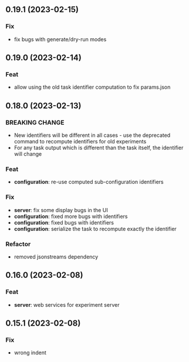 ## 0.19.1 (2023-02-15)

### Fix

- fix bugs with generate/dry-run modes

## 0.19.0 (2023-02-14)

### Feat

- allow using the old task identifier computation to fix params.json

## 0.18.0 (2023-02-13)

### BREAKING CHANGE

- New identifiers will be different in all cases - use the deprecated command to recompute identifiers for old experiments
- For any task output which is different than the task itself, the identifier will change

### Feat

- **configuration**: re-use computed sub-configuration identifiers

### Fix

- **server**: fix some display bugs in the UI
- **configuration**: fixed more bugs with identifiers
- **configuration**: fixed bugs with identifiers
- **configuration**: serialize the task to recompute exactly the identifier

### Refactor

- removed jsonstreams dependency

## 0.16.0 (2023-02-08)

### Feat

- **server**: web services for experiment server

## 0.15.1 (2023-02-08)

### Fix

- wrong indent
